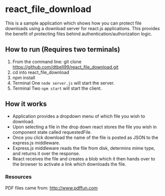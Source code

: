 # react_file_download
This is a sample application which shows how you can protect file downloads using a download server for react.js applications. This provides the benefit of protecting files behind authentication/authorization logic.


## How to run (Requires two terminals)
1. From the command line: git clone https://github.com/dtbell99/react_file_download.git
2. cd into react_file_download
3. npm install
4. Terminal One `node server.js` will start the server.
5. Terminal Two `npm start` will start the client.

## How it works
* Application provides a dropdown menu of which file you wish to download.
* Upon selecting a file in the drop down react stores the file you wish in component state called requestedFile.
* Once you click download the name of the file is posted as JSON to the express.js middleware.
* Express.js middleware reads the file from disk, determins mime type, and returns it over the response. 
* React receives the file and creates a blob which it then hands over to the browser to activate a link which downloads the file. 


### Resources
PDF files came from: http://www.pdffun.com